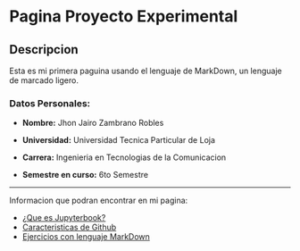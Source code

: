 # Pagina Proyecto Experimental

## **Descripcion**

Esta es mi primera paguina usando el lenguaje de MarkDown, un lenguaje de marcado ligero. 

### Datos Personales: 
* **Nombre:** Jhon Jairo Zambrano Robles

* **Universidad:** Universidad Tecnica Particular de Loja

* **Carrera:** Ingenieria en Tecnologias de la Comunicacion

* **Semestre en curso:** 6to Semestre

---

Informacion que podran encontrar en mi pagina:

* [¿Que es Jupyterbook?](pagina1.md)
* [Caracteristicas de Github](pagina2.md)
* [Ejercicios con lenguaje MarkDown](pagina3.md)